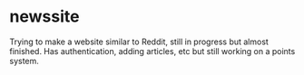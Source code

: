# newssite
Trying to make a website similar to Reddit, still in progress but almost finished. Has authentication, adding articles, etc but still working
on a points system.
